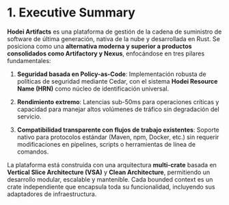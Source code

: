 # 1. Executive Summary

**Hodei Artifacts** es una plataforma de gestión de la cadena de suministro de software de última generación, nativa de la nube y desarrollada en Rust. Se posiciona como una **alternativa moderna y superior a productos consolidados como Artifactory y Nexus**, enfocándose en tres pilares fundamentales:

1. **Seguridad basada en Policy-as-Code**: Implementación robusta de políticas de seguridad mediante Cedar, con el sistema **Hodei Resource Name (HRN)** como núcleo de identificación universal.

2. **Rendimiento extremo**: Latencias sub-50ms para operaciones críticas y capacidad para manejar altos volúmenes de tráfico sin degradación del servicio.

3. **Compatibilidad transparente con flujos de trabajo existentes**: Soporte nativo para protocolos estándar (Maven, npm, Docker, etc.) sin requerir modificaciones en pipelines, scripts o herramientas de línea de comandos.

La plataforma está construida con una arquitectura **multi-crate** basada en **Vertical Slice Architecture (VSA)** y **Clean Architecture**, permitiendo un desarrollo modular, escalable y mantenible. Cada bounded context es un crate independiente que encapsula toda su funcionalidad, incluyendo sus adaptadores de infraestructura.
